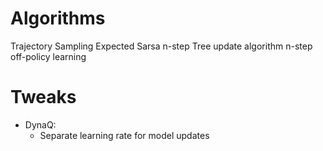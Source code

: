 # Algorithms
Trajectory Sampling
Expected Sarsa
n-step Tree update algorithm
n-step off-policy learning

# Tweaks
* DynaQ:
    * Separate learning rate for model updates

